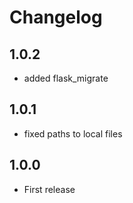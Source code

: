 # Changelog

## 1.0.2
- added flask_migrate

## 1.0.1

- fixed paths to local files

## 1.0.0

- First release
